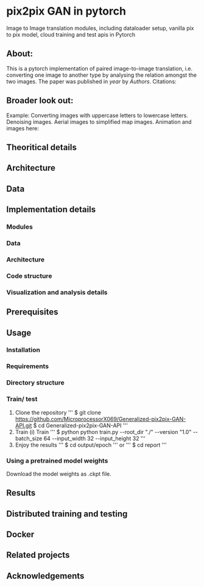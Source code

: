 # pix2pix GAN in pytorch
Image to Image translation modules, including dataloader setup, vanilla pix to pix model, cloud training and test apis in Pytorch
## About:
This is a pytorch implementation of paired image-to-image translation, i.e. converting one image to another type by analysing the relation amongst the two images.
The paper was published in *year* by *Authors*. 
Citations:

## Broader look out:
Example: Converting images with uppercase letters to lowercase letters.
Denoising images.
Aerial images to simplified map images.
Animation and images here:

## Theoritical details
## Architecture

## Data
## Implementation details
### Modules
### Data 
### Architecture
### Code structure
### Visualization and analysis details
## Prerequisites

## Usage
### Installation
### Requirements
### Directory structure
### Train/ test
1. Clone the repository
'''
$ git clone https://github.com/MicroprocessorX069/Generalized-pix2pix-GAN-API.git
$ cd Generalized-pix2pix-GAN-API
'''
3. Train
(i) Train
'''
$ python python train.py --root_dir "./" --version "1.0" --batch_size 64 --input_width 32 --input_height 32 
'''
4. Enjoy the results
'''
$ cd output/epoch
'''
or
'''
$ cd report
'''

### Using a pretrained model weights
Download the model weights as .ckpt file. 

## Results

## Distributed training and testing
## Docker
## Related projects
## Acknowledgements


